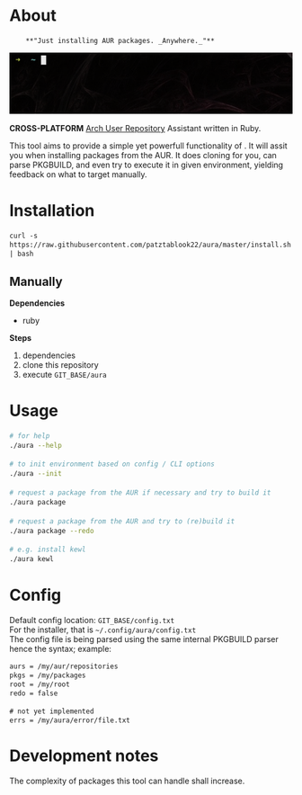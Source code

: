 # About

        **"Just installing AUR packages. _Anywhere._"**

![demo](https://raw.githubusercontent.com/patztablook22/meta/master/aura/demo.gif)

**CROSS-PLATFORM** [Arch User Repository](https://aur.archlinux.org) Assistant written in Ruby.

This tool aims to provide a simple yet powerfull functionality of . It will assit you when installing packages from the AUR. It does cloning for you, can parse PKGBUILD, and even try to execute it in given environment, yielding feedback on what to target manually.

# Installation
```
curl -s https://raw.githubusercontent.com/patztablook22/aura/master/install.sh | bash
```

## Manually

**Dependencies**
  - ruby
  
**Steps**
  1. dependencies
  2. clone this repository
  3. execute `GIT_BASE/aura`

# Usage
```bash
# for help
./aura --help

# to init environment based on config / CLI options
./aura --init 

# request a package from the AUR if necessary and try to build it
./aura package

# request a package from the AUR and try to (re)build it
./aura package --redo

# e.g. install kewl
./aura kewl
```

# Config
Default config location: `GIT_BASE/config.txt` \
For the installer, that is `~/.config/aura/config.txt` \
The config file is being parsed using the same internal PKGBUILD parser \
hence the syntax; example:

```PKGBUILD
aurs = /my/aur/repositories
pkgs = /my/packages
root = /my/root
redo = false

# not yet implemented
errs = /my/aura/error/file.txt
```

# Development notes

The complexity of packages this tool can handle shall increase.
